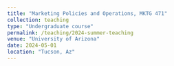 ```yaml
---
title: "Marketing Policies and Operations, MKTG 471"
collection: teaching
type: "Undergraduate course"
permalink: /teaching/2024-summer-teaching
venue: "University of Arizona"
date: 2024-05-01
location: "Tucson, Az"
---
```


